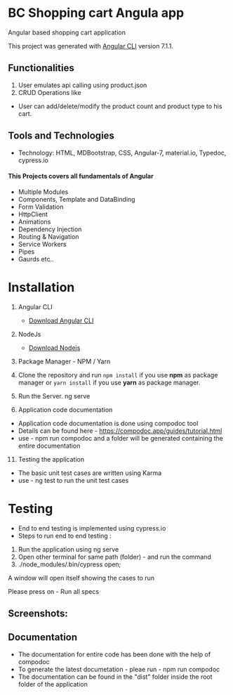 # BC Shopping cart Angula app 
Angular based shopping cart application 


This project was generated with [Angular CLI](https://github.com/angular/angular-cli) version 7.1.1.

## Functionalities

1.  User emulates api calling using product.json
2.  CRUD Operations like

- User can add/delete/modify the product count and product type to his cart.





## Tools and Technologies

- Technology: HTML, MDBootstrap, CSS, Angular-7, material.io, Typedoc, cypress.io 

#### This Projects covers all fundamentals of Angular

- Multiple Modules
- Components, Template and DataBinding
- Form Validation
- HttpClient
- Animations
- Dependency Injection
- Routing & Navigation
- Service Workers
- Pipes
- Gaurds etc..
# Installation

1.  Angular CLI
    - [Download Angular CLI](https://cli.angular.io/)
2.  NodeJs
    - [Download Nodejs](https://nodejs.org/en/download/)
3.  Package Manager - NPM / Yarn
4.  Clone the repository and run `npm install` if you use **npm** as package manager or `yarn install` if you use **yarn** as package manager.
5. Run the Server.
ng serve

10. Application code documentation
- Application code documentation is done using compodoc tool 
- Details can be found here - https://compodoc.app/guides/tutorial.html
- use - npm run compodoc and a folder will be generated containing the entire documentation 

11. Testing the application 
- The basic unit test cases are written using Karma 
- use - ng test to run the unit test cases 

# Testing 
- End to end testing is implemented using cypress.io 
- Steps to run end to end testing :
1. Run the application using ng serve 
2. Open other terminal for same path (folder) - and run the command  
3. ./node_modules/.bin/cypress open;

A window will open itself showing the cases to run 

Please press on - Run all specs 

## Screenshots:

## Documentation
- The documentation for entire code has been done with the help of compodoc
- To generate the latest documetation - pleae run - npm run compodoc
- The documentation can be found in the "dist" folder inside the root folder of the application 